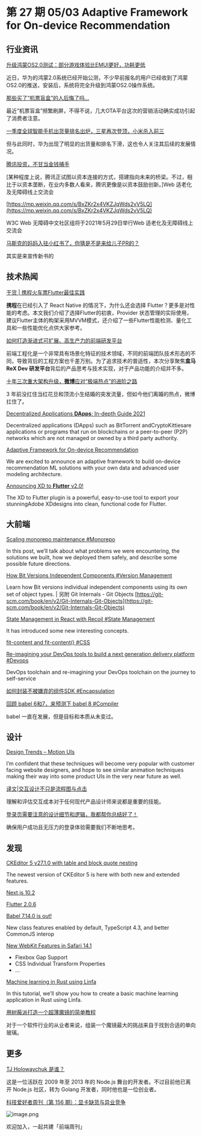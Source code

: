 # 第 27 期 05/03 Adaptive Framework for On-device Recommendation
## 行业资讯
[升级鸿蒙OS2.0测试：部分游戏体验比EMUI更好，功耗更低](https://mp.weixin.qq.com/s/QbNB8HlsOpiXJpDOszJRWQ)

近日，华为的鸿蒙2.0系统已经开始公测，不少早前报名的用户已经收到了鸿蒙OS2.0的推送，安装后，系统将完全升级到鸿蒙OS2.0操作系统。

[那些买了“机票盲盒”的人后悔了吗...](https://mp.weixin.qq.com/s/FkIfm1mnbLwTOTUmT2STHw)

最近“机票盲盒”频繁刷屏，不得不说，几大OTA平台这次的营销活动确实成功引起了消费者注意。

[一季度全球智能手机出货量排名出炉，三星再次登顶，小米杀入前三](https://mp.weixin.qq.com/s/p-jGMeGIzrOwvE92-n2V-Q)

但与此同时，华为出现了明显的出货量和排名下滑，这也令人关注其后续的发展情况。

[腾讯投资，不甘当金钱捕手](https://mp.weixin.qq.com/s/wd-pdhL6TUgb8npNT3KoVA)

[某种程度上说，腾讯正试图以资本连接的方式，搭建指向未来的桥梁。不过，相比于以资本垄断，在业内多数人看来，腾讯更像是以资本鼓励创新。]Web 适老化及无障碍线上交流会

[https://mp.weixin.qq.com/s/BxZKr2x4VKZJqWds2vV5LQ](https://mp.weixin.qq.com/s/BxZKr2x4VKZJqWds2vV5LQ)

W3C Web 无障碍中文社区组将于2021年5月29日举行Web 适老化及无障碍线上交流会

[马斯克的妈妈入驻小红书了，你猜是不是来给儿子PR的？](https://mp.weixin.qq.com/s/9UXYiShB-d6QlA9oYL7v3A)

其实是来宣传新书的

## 技术热闻
[干货 | 携程火车票Flutter最佳实践](https://mp.weixin.qq.com/s/VP6WEQkEel3W4tdo3ThYDw)

**携程**在已经引入了 React Native 的情况下，为什么还会选择 Flutter？更多是对性能的考虑。本文我们介绍了选择Flutter的初衷，Provider 状态管理的实际使用，建议Flutter主体的构架采用MVVM模式，还介绍了一些Flutter性能检测、量化工具和一些性能优化点供大家参考。

[如何打造渐进式可扩展、高生产力的前端研发平台](https://mp.weixin.qq.com/s/FuHrSDUFGuiXx0YSloYtmA)

前端工程化是一个非常具有场景化特征的技术领域，不同的前端团队技术形态的不同，导致背后的工程方案也千差万别。为了追求技术的普适性，本次分享聚焦**盒马 ReX Dev 研发平台**背后的产品思考与技术实现，对于产品功能的介绍并不多。

[十年三次重大架构升级，**微博**应对“极端热点”的进阶之路](https://mp.weixin.qq.com/s/loojsnJfcoyhYjO1ALH2yQ)

3 年前没扛住当红花旦和顶流小生结婚的突发流量，但如今他们离婚的热点，微博扛住了。

[Decentralized Applications **DApps**: In-depth Guide 2021](https://research.aimultiple.com/dapps/)

Decentralized applications (DApps) such as BitTorrent andCryptoKittiesare applications or programs that run on blockchains or a peer-to-peer (P2P) networks which are not managed or owned by a third party authority.

[Adaptive Framework for On-device Recommendation](https://blog.tensorflow.org/2021/04/adaptive-framework-for-on-device-recommendation.html)

We are excited to announce an adaptive framework to build on-device recommendation ML solutions with your own data and advanced user modeling architecture.

[Announcing XD to **Flutter** v2.0!](https://medium.com/flutter/announcing-xd-to-flutter-v2-0-c743bac2aeeb)

The XD to Flutter plugin is a powerful, easy-to-use tool to export your stunningAdobe XDdesigns into clean, functional code for Flutter.

## 大前端
[Scaling monorepo maintenance #Monorepo](https://github.blog/2021-04-29-scaling-monorepo-maintenance/)

In this post, we’ll talk about what problems we were encountering, the solutions we built, how we deployed them safely, and describe some possible future directions.

[How Bit Versions Independent Components #Version Management](https://blog.bitsrc.io/how-bit-versions-independent-components-719aa9f0af68)

Learn how Bit versions individual independent components using its own set of object types. | 另附 
Git Internals - Git Objects [https://git-scm.com/book/en/v2/Git-Internals-Git-Objects](https://git-scm.com/book/en/v2/Git-Internals-Git-Objects)

[State Management in React with Recoil #State Management](https://javascript.plainenglish.io/state-management-in-react-with-recoil-984cfc1fcd63)

It has introduced some new interesting concepts.

[fit-content and fit-content() #CSS](https://www.quirksmode.org/blog/archives/2021/04/fitcontent_and.html)


[Re-imagining your DevOps tools to build a next generation delivery platform #Devops](https://www.dynatrace.com/news/blog/re-imagining-your-devops-tools-to-build-a-next-generation-delivery-platform/)

DevOps toolchain and re-imagining your DevOps toolchain on the journey to self-service

[如何封装不被嫌弃的组件SDK #Encapsulation](https://mp.weixin.qq.com/s/vbRkCgncWZswqnrz30LiLQ)


[回顾 babel 6和7，来预测下 babel 8 #Compiler](https://mp.weixin.qq.com/s/RsBiA9_JuiHeyw8f8YW5_w)

babel 一直在发展，但是目标和本质从未变过。

## 设计
[Design Trends – Motion UIs](https://www.ekioh.com/blog/design-trends-motion-uis/)

I’m confident that these techniques will become very popular with customer facing website designers, and hope to see similar animation techniques making their way into some product UIs in the very near future as well.

[译文|交互设计不只是流程图与点击](https://mp.weixin.qq.com/s/0b8Tinb6dJZZu29uZFwSKQ)

理解和评估交互成本对于任何现代产品设计师来说都是重要的技能。

[登录页需要注意的设计细节和逻辑，我都帮你总结好了！](https://www.uisdc.com/login-design-details)

确保用户成功且无压力的登录体验需要我们不断地思考。

## 发现
[CKEditor 5 v27.1.0 with table and block quote nesting](https://ckeditor.com/blog/ckeditor-5-v27.1.0-with-table-and-block-quote-nesting/)

The newest version of CKEditor 5 is here with both new and extended features.

[Next.js 10.2](https://nextjs.org/blog/next-10-2)


[Flutter 2.0.6](https://github.com/flutter/flutter/releases/tag/2.0.6)


[Babel 7.14.0 is out!](https://babeljs.io/blog/2021/04/29/7.14.0.html)

New class features enabled by default, TypeScript 4.3, and better CommonJS interop

[New WebKit Features in Safari 14.1](https://webkit.org/blog/11648/new-webkit-features-in-safari-14-1/)


- Flexbox Gap Support
- CSS Individual Transform Properties
- ...

[Machine learning in Rust using Linfa](https://blog.logrocket.com/machine-learning-in-rust-using-linfa/)

In this tutorial, we’ll show you how to create a basic machine learning application in Rust using Linfa.

[用树莓派打造一个超薄魔镜的简单教程](https://onevcat.com/2021/04/magicmirror/)

对于一个软件行业的从业者来说，组装一个魔镜最大的挑战来自于找到合适的单向玻璃。

## 更多
[TJ Holowaychuk 是谁？](https://mp.weixin.qq.com/s/1WKSPWI2qV6ouaSGfcFAgw)

这是一位活跃在 2009 年至 2013 年的 Node.js 舞台的开发者。不过目前他已离开 Node.js 社区，转为 Golang 开发者，同时他也是一位创业者。

[科技爱好者周刊（第 156 期）：显卡缺货与异业竞争](http://www.ruanyifeng.com/blog/2021/04/weekly-issue-156.html)

![image.png](https://cdn.nlark.com/yuque/0/2020/png/85771/1605930034828-7fc81343-651f-4a15-8465-eebe5a23cf61.png#height=31&id=C5Hpa&margin=%5Bobject%20Object%5D&name=image.png&originHeight=90&originWidth=2186&originalType=binary&size=14325&status=done&style=none&width=746)


欢迎加入，一起共建「前端周刊」

